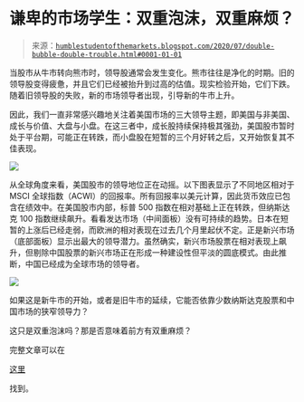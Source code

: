 <!--yml

category: 未分类

date: 2024-05-18 02:14:39

-->

# 谦卑的市场学生：双重泡沫，双重麻烦？

> 来源：[`humblestudentofthemarkets.blogspot.com/2020/07/double-bubble-double-trouble.html#0001-01-01`](https://humblestudentofthemarkets.blogspot.com/2020/07/double-bubble-double-trouble.html#0001-01-01)

当股市从牛市转向熊市时，领导股通常会发生变化。熊市往往是净化的时期。旧的领导股变得疲惫，并且它们已经被抬升到过高的估值。现实检验开始，它们下跌。随着旧领导股的失败，新的市场领导者出现，引导新的牛市上升。

因此，我们一直非常感兴趣地关注着美国市场的三大领导主题，即美国与非美国、成长与价值、大盘与小盘。在这三者中，成长股持续保持极其强劲，美国股市暂时处于平台期，可能正在转跌，而小盘股在短暂的三个月好转之后，又开始恢复其不佳表现。

![](https://blogger.googleusercontent.com/img/b/R29vZ2xl/AVvXsEjMQ74gfh_C8lUoIqZyfWG_yK5cY0zd96S08h_-C0_b1SRF8avSXTlBsBIfXmV2fPY82pjNJof-JmGD-tONaFXEc_nmHGjIvt12Yahec1JgHp6hak_S9MzPVEu3z-cNC8u-FxqFOfMcDMcT/s1600/SPX+leadership.png)

从全球角度来看，美国股市的领导地位正在动摇。以下图表显示了不同地区相对于 MSCI 全球指数（ACWI）的回报率。所有回报率以美元计算，因此货币效应已包含在绩效中。在美国股市内部，标普 500 指数在相对基础上正在转跌，但纳斯达克 100 指数继续飙升。看看发达市场（中间面板）没有可持续的趋势。日本在短暂的上涨后已经走弱，而欧洲的相对表现在过去几个月里起伏不定。正是新兴市场（底部面板）显示出最大的领导潜力。虽然确实，新兴市场股票在相对表现上飙升，但剔除中国股票的新兴市场正在形成一种建设性但平淡的圆底模式。由此推断，中国已经成为全球市场的领导者。

![](https://blogger.googleusercontent.com/img/b/R29vZ2xl/AVvXsEgNjvAf0YI7n-pHZYjgcv9U9D1R9VDwb3pKf5ZIycTQkwRijTX692Wqd0keXM3-Lr1FxGIBivaqoTCbvW_xJlCvZ0s57g7-Q5hDqkeRtE4JgZYFwtVy1e9aN3DR2azt-uGFX4jjrPh-TPKZ/s1600/SPY+vs+ACWI.png)

如果这是新牛市的开始，或者是旧牛市的延续，它能否依靠少数纳斯达克股票和中国市场的狭窄领导力？

这只是双重泡沫吗？那是否意味着前方有双重麻烦？

完整文章可以在

[这里](https://humblestudentofthemarkets.com/2020/07/11/double-bubble-double-trouble/)

找到。
